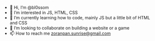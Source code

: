 - 👋 Hi, I’m @bl0ssom
- 👀 I’m interested in JS, HTML, CSS
- 🌱 I’m currently learning how to code, mainly JS but a little bit of HTML and CSS
- 💞️ I’m looking to collaborate on building a website or a game
- 📫 How to reach me zoranpan.sunrise@gmail.com

<!---
bl0ssom/bl0ssom is a ✨ special ✨ repository because its `README.md` (this file) appears on your GitHub profile.
You can click the Preview link to take a look at your changes.
--->

